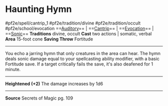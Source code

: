 # Haunting Hymn
#pf2e/spell/cantrip_1 #pf2e/tradition/divine #pf2e/tradition/occult #pf2e/school/evocation 
==[Auditory](Auditory.md)== | ==[Cantrip](Cantrip.md)== | ==[Evocation](Evocation.md)== | ==[Sonic](Sonic.md)==
**Traditions** divine, occult
**Cast** two actions | somatic, verbal
**Area** 15-foot cone
**Saving Throw** Fortitude

---
You echo a jarring hymn that only creatures in the area can hear. The hymn deals sonic damage equal to your spellcasting ability modifier, with a basic Fortitude save. If a target critically fails the save, it's also deafened for 1 minute.

---
**Heightened (+2)** The damage increases by 1d6

---
**Source** Secrets of Magic pg. 109